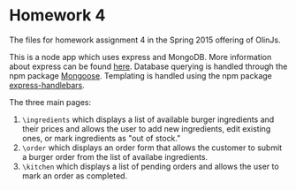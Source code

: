 Homework 4
===

The files for homework assignment 4 in the Spring 2015 offering of OlinJs.

This is a node app which uses express and MongoDB. More information about express can be found [here](http://expressjs.com/).
Database querying is handled through the npm package [Mongoose](http://mongoosejs.com/index.html). Templating is handled using the npm package [express-handlebars](https://www.npmjs.com/package/express-handlebars?__hstc=72727564.2e86e593b68c07efb454467c29b8489c.1422031174821.1422645902824.1423252000356.3&__hssc=72727564.2.1423252000356&__hsfp=3925223714). 

The three main pages:
1. ```\ingredients``` which displays a list of available burger ingredients and their prices and allows the user to add new ingredients, edit existing ones, or mark ingredients as "out of stock."
2. ```\order``` which displays an order form that allows the customer to submit a burger order from the list of availabe ingredients.
3. ```\kitchen``` which displays a list of pending orders and allows the user to mark an order as completed.
